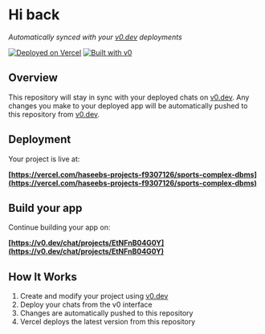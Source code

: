 # Hi back

*Automatically synced with your [v0.dev](https://v0.dev) deployments*

[![Deployed on Vercel](https://img.shields.io/badge/Deployed%20on-Vercel-black?style=for-the-badge&logo=vercel)](https://vercel.com/haseebs-projects-f9307126/sports-complex-dbms)
[![Built with v0](https://img.shields.io/badge/Built%20with-v0.dev-black?style=for-the-badge)](https://v0.dev/chat/projects/EtNFnB04G0Y)

## Overview

This repository will stay in sync with your deployed chats on [v0.dev](https://v0.dev).
Any changes you make to your deployed app will be automatically pushed to this repository from [v0.dev](https://v0.dev).

## Deployment

Your project is live at:

**[https://vercel.com/haseebs-projects-f9307126/sports-complex-dbms](https://vercel.com/haseebs-projects-f9307126/sports-complex-dbms)**

## Build your app

Continue building your app on:

**[https://v0.dev/chat/projects/EtNFnB04G0Y](https://v0.dev/chat/projects/EtNFnB04G0Y)**

## How It Works

1. Create and modify your project using [v0.dev](https://v0.dev)
2. Deploy your chats from the v0 interface
3. Changes are automatically pushed to this repository
4. Vercel deploys the latest version from this repository